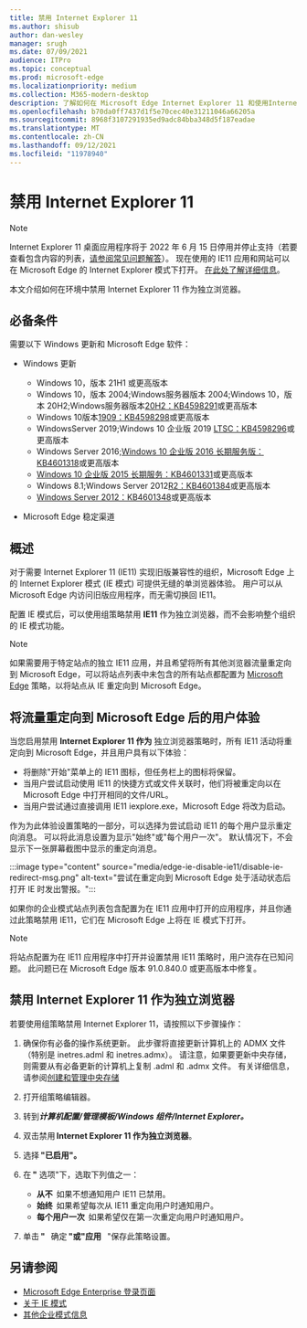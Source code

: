 ```yaml
---
title: 禁用 Internet Explorer 11
ms.author: shisub
author: dan-wesley
manager: srugh
ms.date: 07/09/2021
audience: ITPro
ms.topic: conceptual
ms.prod: microsoft-edge
ms.localizationpriority: medium
ms.collection: M365-modern-desktop
description: 了解如何在 Microsoft Edge Internet Explorer 11 和使用Internet Explorer模式。
ms.openlocfilehash: b70da0ff7437d1f5e70cec40e31211046a66205a
ms.sourcegitcommit: 8968f3107291935ed9adc84bba348d5f187eadae
ms.translationtype: MT
ms.contentlocale: zh-CN
ms.lasthandoff: 09/12/2021
ms.locfileid: "11978940"
---
```

# <a name="disable-internet-explorer-11"></a>禁用 Internet Explorer 11

>[!Note]
> Internet Explorer 11 桌面应用程序将于 2022 年 6 月 15 日停用并停止支持（若要查看包含内容的列表，[请参阅常见问题解答](https://techcommunity.microsoft.com/t5/windows-it-pro-blog/internet-explorer-11-desktop-app-retirement-faq/ba-p/2366549)）。 现在使用的 IE11 应用和网站可以在 Microsoft Edge 的 Internet Explorer 模式下打开。 [在此处了解详细信息](https://blogs.windows.com/windowsexperience/2021/05/19/the-future-of-internet-explorer-on-windows-10-is-in-microsoft-edge/)。

本文介绍如何在环境中禁用 Internet Explorer 11 作为独立浏览器。

## <a name="prerequisites"></a>必备条件

需要以下 Windows 更新和 Microsoft Edge 软件：

- Windows 更新

  - Windows 10，版本 21H1 或更高版本
  - Windows 10，版本 2004;Windows服务器版本 2004;Windows 10，版本 20H2;Windows服务器版本[20H2：KB4598291](https://support.microsoft.com/topic/february-2-2021-kb4598291-os-builds-19041-789-and-19042-789-preview-6a766199-a4f1-616e-1f5c-58bdc3ca5e3b)或更高版本
  - Windows 10版本[1909：KB4598298](https://support.microsoft.com/topic/january-21-2021-kb4598298-os-build-18363-1350-preview-02dfd9ba-91a2-1b82-dede-42f288c02511)或更高版本
  - WindowsServer 2019;Windows 10 企业版 2019 [LTSC：KB4598296](https://support.microsoft.com/topic/january-21-2021-kb4598296-os-build-17763-1728-preview-4c0931ff-45b7-ff59-5e00-c03b5afb363d)或更高版本
  - Windows Server 2016;[Windows 10 企业版 2016 长期服务版：KB4601318](https://support.microsoft.com/topic/february-9-2021-kb4601318-os-build-14393-4225-c5e3de6c-e3e6-ffb5-6197-48b9ce16446e)或更高版本
  - [Windows 10 企业版 2015 长期服务：KB4601331](https://support.microsoft.com/office/february-9-2021%e2%80%94kb4601331-os-build-10240-18842-6227d078-fef3-8d67-27e0-1882e6cb79ff?ui=en-US&rs=en-US&ad=US)或更高版本
  - Windows 8.1;Windows Server 2012[R2：KB4601384](https://support.microsoft.com/topic/february-9-2021-kb4601384-monthly-rollup-16bdbb75-dd4b-2910-abc5-7891c9756b96)或更高版本
  - [Windows Server 2012：KB4601348](https://support.microsoft.com/topic/february-9-2021-kb4601348-monthly-rollup-2c338c0c-73d6-fb80-cc91-f1a86e80db0c)或更高版本
  
- Microsoft Edge 稳定渠道


## <a name="overview"></a>概述

对于需要 Internet Explorer 11 (IE11) 实现旧版兼容性的组织，Microsoft Edge 上的 Internet Explorer 模式 (IE 模式) 可提供无缝的单浏览器体验。 用户可以从 Microsoft Edge 内访问旧版应用程序，而无需切换回 IE11。

配置 IE 模式后，可以使用组策略禁用 **IE11** 作为独立浏览器，而不会影响整个组织的 IE 模式功能。

> [!NOTE]
> 如果需要用于特定站点的独立 IE11 应用，并且希望将所有其他浏览器流量重定向到 Microsoft Edge，可以将站点列表中未包含的所有站点都配置为 [Microsoft Edge](./edge-ie-mode-policies.md#redirect-sites-from-ie-to-microsoft-edge) 策略，以将站点从 IE 重定向到 Microsoft Edge。

## <a name="user-experience-after-redirecting-traffic-to-microsoft-edge"></a>将流量重定向到 Microsoft Edge 后的用户体验

当您启用禁用 **Internet Explorer 11 作为** 独立浏览器策略时，所有 IE11 活动将重定向到 Microsoft Edge，并且用户具有以下体验：

- 将删除"开始"菜单上的 IE11 图标，但任务栏上的图标将保留。
- 当用户尝试启动使用 IE11 的快捷方式或文件关联时，他们将被重定向以在 Microsoft Edge 中打开相同的文件/URL。
- 当用户尝试通过直接调用 IE11 iexplore.exe，Microsoft Edge 将改为启动。

作为为此体验设置策略的一部分，可以选择为尝试启动 IE11 的每个用户显示重定向消息。 可以将此消息设置为显示"始终"或"每个用户一次"。 默认情况下，不会显示下一张屏幕截图中显示的重定向消息。

:::image type="content" source="media/edge-ie-disable-ie11/disable-ie-redirect-msg.png" alt-text="尝试在重定向到 Microsoft Edge 处于活动状态后打开 IE 时发出警报。":::

如果你的企业模式站点列表包含配置为在 IE11 应用中打开的应用程序，并且你通过此策略禁用 IE11，它们在 Microsoft Edge 上将在 IE 模式下打开。
> [!NOTE]
> 将站点配置为在 IE11 应用程序中打开并设置禁用 IE11 策略时，用户流存在已知问题。 此问题已在 Microsoft Edge 版本 91.0.840.0 或更高版本中修复。

## <a name="disable-internet-explorer-11-as-a-standalone-browser"></a>禁用 Internet Explorer 11 作为独立浏览器

若要使用组策略禁用 Internet Explorer 11，请按照以下步骤操作：

1. 确保你有必备的操作系统更新。 此步骤将直接更新计算机上的 ADMX 文件（特别是 inetres.adml 和 inetres.admx）。 请注意，如果要更新中央存储，则需要从有必备更新的计算机上复制 .adml 和 .admx 文件。 有关详细信息，请参阅[创建和管理中央存储](/troubleshoot/windows-client/group-policy/create-and-manage-central-store)
2. 打开组策略编辑器。
3. 转到***计算机配置/管理模板/Windows 组件/Internet Explorer。*** 
4. 双击禁用 **Internet Explorer 11 作为独立浏览器**。
5. 选择 **"已启用"。**
6. 在 **"** 选项"下，选取下列值之一：

   - **从不**  如果不想通知用户 IE11 已禁用。
   - **始终**  如果希望每次从 IE11 重定向用户时通知用户。
   - **每个用户一次**  如果希望仅在第一次重定向用户时通知用户。

7. 单击 **"**   确定 **"或"应用**   "保存此策略设置。

## <a name="see-also"></a>另请参阅

- [Microsoft Edge Enterprise 登录页面](https://aka.ms/EdgeEnterprise)
- [关于 IE 模式](./edge-ie-mode.md)
- [其他企业模式信息](/internet-explorer/ie11-deploy-guide/enterprise-mode-overview-for-ie11)
